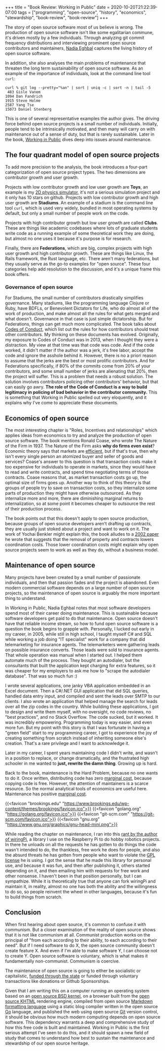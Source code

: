 +++
title = "Book Review: Working in Public"
date = 2020-10-20T21:22:39-07:00
tags = ["programming", "open-source", "history", "economics", "stewardship", "book-review", "book-review"]
+++

The story of open source software most of us believe is wrong. The production of open source software isn't like some egalitarian commune, it's driven mostly by a few individuals. Through analyzing git commit frequency distributions and interviewing prominent open source contributors and maintainers, [Nadia Eghbal](https://www.amazon.com/Nadia-Eghbal/e/B08BDZQ7XJ/ref=dp_byline_cont_pop_book_1) captures the living history of open source software.

In addition, she also analyses the main problems of maintenance that threaten the long term sustainability of open source software. As an example of the importance of individuals, look at the command line tool `curl`:

```shell
curl % git log --pretty="%an" | sort | uniq -c | sort -n | tail -5
 483 Gisle Vanem
1094 Dan Fandrich
1915 Steve Holme
2587 Yang Tse
15073 Daniel Stenberg
```

This is one of several representative examples the author gives. The driving force behind open source projects is a small number of individuals. Initially, people tend to be intrinsically motivated, and then many will carry on with maintenance out of a sense of duty, but that is rarely sustainable. Later in the book, [Working in Public](https://www.amazon.com/gp/product/B08BDGXVK9/ref=dbs_a_def_rwt_hsch_vapi_tkin_p1_i0) dives deep into issues around maintenance.

## The four quadrant model of open source projects
To add more precision to the analysis, the book introduces a four-part categorization of open source project types. The two dimensions are contributor growth and user growth.

Projects with low contributor growth and low user growth are **Toys**, an example is my [2D physics simulator](https://github.com/tlehman/newtonian), it's not a serious simulation project and it only has 10 stars on github.
Projects with low contributor growth and high user growth are **Stadiums**. An example of a stadium is the command line tool `curl`, which is used very widely, bundled in most operating systems by default, but only a small number of people work on the code.

Projects with high contributor growth but low user growth are called **Clubs**.  These are things like academic codebases where lots of graduate students write code as a running example of some theoretical work they are doing, but almost no one uses it because it's purpose is for research.

Finally, there are **Federations**, which are big, complex projects with high user growth and high contributor growth. These are things like Linux, the Rails framework, the Rust language, etc. There aren't many federations, but they usually serve as the go-to examples for "open source".
These four categories help add resolution to the discussion, and it's a unique frame this book offers.

### Governance of open source
For Stadiums, the small number of contributors drastically simplifies governance. Many stadiums, like the programming language Clojure or Ruby, have BDFLs, or Benevolent Dictators for Life, who do almost all of the work of production, and make almost all the rules for what gets merged and what doesn't. Governance in that case is just simple dictatorship.
But for Federations, things can get much more complicated. The book talks about [Codes of Conduct](https://docs.github.com/en/free-pro-team@latest/github/building-a-strong-community/adding-a-code-of-conduct-to-your-project), which list out the rules for how contributors should treat other contributors. My thinking on these documents has evolved. Originally, my exposure to Codes of Conduct was in 2013, when I thought they were a distraction. My view at that time was that code was code. And if the code worked, it didn't matter if the author was a jerk, it's free labor, accept the code and ignore the asshole behind it.
However, there is no a priori reason to assume that the jerks are the best or most prolific contributors. And for Federations specifically, if 80% of the commits come from 20% of your contributors, and some small number of jerks are alienating that 20%, then the project will suffer. This is a problem that needs a robust solution. The solution involves contributors policing other contributors' behavior, but that can easily go awry. **The role of the Code of Conduct is a way to build legitimacy in policing of bad behavior in the contributor community.**
This is something that Working in Public spelled out very eloquently, and it explains why I've come to appreciate these documents.
## Economics of open source
The most interesting chapter is "Roles, Incentives and relationships" which applies ideas from economics to try and analyze the production of open source software.
The book mentions Ronald Coase, who wrote The Nature of the Firm in 1937. The Nature of the Firm asks __why do firms even exist__? Economic theory says that markets are [efficient](https://en.wikipedia.org/wiki/Economic_efficiency), but if that's true, then why isn't every single person an atomized buyer and seller of goods and services?
Coase's answer to this question is that transaction costs make it too expensive for individuals to operate in markets, since they would have to read and write contracts, and spend time negotiating terms of those contracts. Coase reasons that, as market transaction costs go up, the optimal size of firms goes up. Another way to think of this theory is that groups of people try to save on transaction costs, so they internalize some parts of production they might have otherwise outsourced. As they internalize more and more, there are diminishing marginal returns to internalization, so at some point it becomes cheaper to outsource the rest of their production process.

The book points out that this doesn't apply to open source production, because groups of open source developers aren't drafting up contracts, they are usually just stoked about a project and want to work on it.
The work of Yochai Benkler might explain this, the book alludes to a [2002 paper](https://web.archive.org/web/20101010152105/http://www.yale.edu/yalelj/112/BenklerWEB.pdf) he wrote that suggests that the removal of property and contracts lowers coordination costs. Those lower coordination costs might explain why open source projects seem to work as well as they do, without a business model.
## Maintenance of open source
Many projects have been created by a small number of passionate individuals, and then that passion fades and the project is abandoned. Even modern commercial software depends on a large number of open source projects, so the maintenance of open source is arguably the more important thing to understand.

In Working in Public, Nadia Eghbal notes that most software developers spend most of their career doing maintenance. This is sustainable because software developers get paid to do that maintenance. Open source doesn't have that reliable income stream, so how to fund open source software is a question the book begins to grapple with.
Personally, I lucked out early in my career, in 2005, while still in high school, I taught myself C# and SQL while working a job doing "IT specialist" work for a company that did telemarketing for insurance agents. The telemarketers were gathering leads on possible insurance converts. Those leads were sold to insurance agents. That whole operation was manual when I started out. I helped them automate much of the process. They bought an autodialer, but the consultants that built the application kept charging for extra features, so it was cheaper for my employers to ask me how to "scrape the autodialer database". That was so much fun :)

I wrote several applications, one janky VBA application embedded in an Excel document. Then a C#/.NET GUI application that did SQL queries, handled data entry input, and compiled and sent the leads over SMTP to  our clients. I also wrote an application that helped manage the search for leads over all the zip codes in the country.
While building these applications, I got to design and write them myself, with no oversight, no code reviews, no "best practices", and no Stack Overflow. The code sucked, but it worked. It was incredibly empowering. Programming today is way easier, and even more fun. But my point with this story is that I was fortunate in having a "green field" start to my programming career, I got to experience the joy of creating something from scratch instead of inheriting someone else's creation. That's a rare privilege and I want to acknowledge it.

Later in my career, I spent years maintaining code I didn't write, and wasn't in a position to replace, or change dramatically, and the frustrated high schooler in me wanted to __just, rewrite the damn thing__. Growing up is hard.

Back to the book, maintenance is the Hard Problem, because no one wants to do it. Once written, distributing code has zero [marginal cost](https://www.investopedia.com/terms/m/marginalcostofproduction.asp), because copying code is free. However, the attention of maintainers is a scarce resource. So the normal analytical tools of economics are useful here. Maintenance has positive [marginal cost](https://www.investopedia.com/terms/m/marginalcostofproduction.asp).

{{<favicon "brookings.edu" "https://www.brookings.edu/wp-content/themes/brookings/favicon.ico">}}
{{<favicon "golang.org" "https://golang.org/favicon.ico">}}
{{<favicon "git-scm.com" "https://git-scm.com/favicon.ico">}}
{{<favicon "gnu.org" "https://www.gnu.org/graphics/gnu-head-mini.png">}}

While reading the chapter on maintenance, I ran into this [rant by the author of wiringPi](http://wiringpi.com/news/), a library I use on the Raspberry Pi to do hobby robotics projects. In there he unloads on all the requests he has gotten to do things the code wasn't intended to do, the thankless, free work he does for people, and also the absurd threats he has gotten from people who want to violate the [GPL license](https://www.gnu.org/licenses/licenses.en.html) he is using.
I got the sense that he made this library for personal use, and because it was fun, and then after publishing it, others started depending on it, and then emailing him with requests for free work and other nonsense. I haven't been in that position personally, but I can sympathize.
While it is theoretically true that anyone can fork wiringPi and maintain it, in reality, almost no one has both the ability and the willingness to do so, so people reinvent the wheel in other languages, because it's fun to build things from scratch.

## Conclusion

When first hearing about open source, it's common to confuse it with communism. But a closer examination of the reality of open source shows that it is not like communism at all. Communist production works on the principal of "from each according to their ability, to each according to their need". But if I need software to do X, the open source community doesn't create feature X. And even if I'm able to make software Y, I can choose not to create Y. Open source software is voluntary, which is what makes it fundamentally non-communist. Communism is coercive.

The maintenance of open source is going to either be socialistic or capitalistic, [funded through the state](https://www.brookings.edu/techstream/why-congress-should-invest-in-open-source-software/) or funded through voluntary transactions like donations or Github Sponsorships.

Given that I am writing this on a computer running an operating system based on an [open source BSD kernel](https://en.wikipedia.org/wiki/Berkeley_Software_Distribution), on a browser built from the [open source KHTML](https://en.wikipedia.org/wiki/KHTML) rendering engine, compiled from open source [Markdown formatting language](https://en.wikipedia.org/wiki/Markdown) using a static blog compiler written in the open source [Go](https://golang.org/) language, and published the web using open source [Git](https://git-scm.com/) version control, it should be obvious how much modern computing depends on open source software. This dependency warrants a deep and comprehensive study of how this free code is built and maintained. Working in Public is the first serious attempt I've seen to do this, and it should spawn a new field of study that comes to understand how best to sustain the maintenance and stewardship of our open source heritage.




